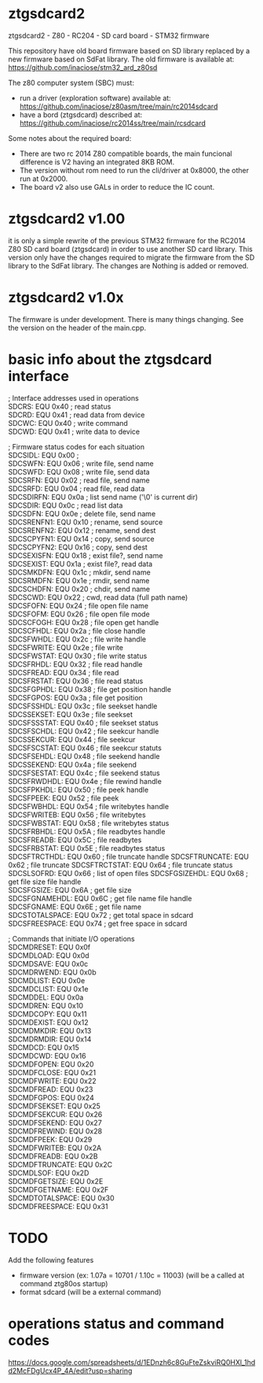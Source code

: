 # ztgsdcard2

ztgsdcard2 - Z80 - RC204 - SD card board - STM32 firmware

This repository have old board firmware based on SD library replaced by a new firmware based on SdFat library. 
The old firmware is available at: https://github.com/inaciose/stm32_ard_z80sd

The z80 computer system (SBC) must:
- run a driver (exploration software) available at: https://github.com/inaciose/z80asm/tree/main/rc2014sdcard
- have a bord (ztgsdcard) described at: https://github.com/inaciose/rc2014ss/tree/main/rcsdcard

Some notes about the required board: 
- There are two rc 2014 Z80 compatible boards, the main funcional difference is V2 having an integrated 8KB ROM. 
- The version without rom need to run the cli/driver at 0x8000, the other run at 0x2000. 
- The board v2 also use GALs in order to reduce the IC count. 

# ztgsdcard2 v1.00

it is only a simple rewrite of the previous STM32 firmware for the RC2014 Z80 SD card board (ztgsdcard) in order to use another SD card library.
This version only have the changes required to migrate the firmware from the SD library to the SdFat library. The changes are  Nothing is added or removed.

# ztgsdcard2 v1.0x

The firmware is under development. There is many things changing. See the version on the header of the main.cpp.

# basic info about the ztgsdcard interface 

; Interface addresses used in operations  
SDCRS:              EQU   0x40   ; read status  
SDCRD:              EQU   0x41   ; read data from device  
SDCWC:              EQU   0x40   ; write command  
SDCWD:              EQU   0x41   ; write data to device  


; Firmware status codes for each situation  
SDCSIDL:            EQU   0x00 ;  
SDCSWFN:            EQU   0x06 ; write file, send name  
SDCSWFD:            EQU   0x08 ; write file, send data  
SDCSRFN:            EQU   0x02 ; read file, send name  
SDCSRFD:            EQU   0x04 ; read file, read data  
SDCSDIRFN:          EQU   0x0a ; list send name ('\0' is current dir)  
SDCSDIR:            EQU   0x0c ; read list data  
SDCSDFN:            EQU   0x0e ; delete file, send name  
SDCSRENFN1:         EQU   0x10 ; rename, send source  
SDCSRENFN2:         EQU   0x12 ; rename, send dest  
SDCSCPYFN1:         EQU   0x14 ; copy, send source  
SDCSCPYFN2:         EQU   0x16 ; copy, send dest  
SDCSEXISFN:         EQU   0x18 ; exist file?, send name  
SDCSEXIST:          EQU   0x1a ; exist file?, read data  
SDCSMKDFN:          EQU   0x1c ; mkdir, send name  
SDCSRMDFN:          EQU   0x1e ; rmdir, send name  
SDCSCHDFN:          EQU   0x20 ; chdir, send name  
SDCSCWD:            EQU   0x22 ; cwd, read data (full path name)  
SDCSFOFN:           EQU   0x24 ; file open file name  
SDCSFOFM:           EQU   0x26 ; file open file mode  
SDCSCFOGH:          EQU   0x28 ; file open get handle  
SDCSCFHDL:          EQU   0x2a ; file close handle  
SDCSFWHDL:          EQU   0x2c ; file write handle  
SDCSFWRITE:         EQU   0x2e ; file write  
SDCSFWSTAT:         EQU   0x30 ; file write status  
SDCSFRHDL:          EQU   0x32 ; file read handle  
SDCSFREAD:          EQU   0x34 ; file read  
SDCSFRSTAT:         EQU   0x36 ; file read status  
SDCSFGPHDL:         EQU   0x38 ; file get position handle  
SDCSFGPOS:          EQU   0x3a ; file get position  
SDCSFSSHDL:         EQU   0x3c ; file seekset handle  
SDCSSEKSET:         EQU   0x3e ; file seekset  
SDCSFSSSTAT:        EQU   0x40 ; file seekset status  
SDCSFSCHDL:         EQU   0x42 ; file seekcur handle  
SDCSSEKCUR:         EQU   0x44 ; file seekcur  
SDCSFSCSTAT:        EQU   0x46 ; file seekcur statuts  
SDCSFSEHDL:         EQU   0x48 ; file seekend handle  
SDCSSEKEND:         EQU   0x4a ; file seekend  
SDCSFSESTAT:        EQU   0x4c ; file seekend status  
SDCSFRWDHDL:        EQU   0x4e ; file rewind handle  
SDCSFPKHDL:         EQU   0x50 ; file peek handle  
SDCSFPEEK:          EQU   0x52 ; file peek  
SDCSFWBHDL:         EQU   0x54 ; file writebytes handle  
SDCSFWRITEB:        EQU   0x56 ; file writebytes  
SDCSFWBSTAT:        EQU   0x58 ; file writebytes status  
SDCSFRBHDL:         EQU   0x5A ; file readbytes handle  
SDCSFREADB:         EQU   0x5C ; file readbytes  
SDCSFRBSTAT:        EQU   0x5E ; file readbytes status  
SDCSFTRCTHDL:       EQU   0x60 ; file truncate handle
SDCSFTRUNCATE:      EQU   0x62 ; file truncate
SDCSFTRCTSTAT:      EQU   0x64 ; file truncate status
SDCSLSOFRD:         EQU   0x66 ; list of open files
SDCSFGSIZEHDL:      EQU   0x68 ; get file size file handle  
SDCSFGSIZE:         EQU   0x6A ; get file size  
SDCSFGNAMEHDL:      EQU   0x6C ; get file name file handle  
SDCSFGNAME:         EQU   0x6E ; get file name  
SDCSTOTALSPACE:     EQU   0x72 ; get total space in sdcard  
SDCSFREESPACE:      EQU   0x74 ; get free space in sdcard  

; Commands that initiate I/O operations  
SDCMDRESET:          EQU   0x0f  
SDCMDLOAD:           EQU   0x0d  
SDCMDSAVE:           EQU   0x0c   
SDCMDRWEND:          EQU   0x0b  
SDCMDLIST:           EQU   0x0e  
SDCMDCLIST:          EQU   0x1e  
SDCMDDEL:            EQU   0x0a  
SDCMDREN:            EQU   0x10  
SDCMDCOPY:           EQU   0x11  
SDCMDEXIST:          EQU   0x12  
SDCMDMKDIR:          EQU   0x13  
SDCMDRMDIR:          EQU   0x14  
SDCMDCD:             EQU   0x15  
SDCMDCWD:            EQU   0x16  
SDCMDFOPEN:          EQU   0x20  
SDCMDFCLOSE:         EQU   0x21  
SDCMDFWRITE:         EQU   0x22  
SDCMDFREAD:          EQU   0x23  
SDCMDFGPOS:          EQU   0x24  
SDCMDFSEKSET:        EQU   0x25  
SDCMDFSEKCUR:        EQU   0x26  
SDCMDFSEKEND:        EQU   0x27  
SDCMDFREWIND:        EQU   0x28  
SDCMDFPEEK:          EQU   0x29  
SDCMDFWRITEB:        EQU   0x2A  
SDCMDFREADB:         EQU   0x2B  
SDCMDFTRUNCATE:      EQU   0x2C  
SDCMDLSOF:           EQU   0x2D  
SDCMDFGETSIZE:       EQU   0x2E  
SDCMDFGETNAME:       EQU   0x2F  
SDCMDTOTALSPACE:     EQU   0x30  
SDCMDFREESPACE:      EQU   0x31  

# TODO
Add the following features  
- firmware version (ex: 1.07a = 10701 / 1.10c = 11003) (will be a called at command ztg80os startup)
- format sdcard (will be a external command)


# operations status and command codes
https://docs.google.com/spreadsheets/d/1EDnzh6c8GuFteZskviRQ0HXl_1hdd2McFDgUcx4P_4A/edit?usp=sharing  
